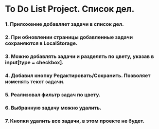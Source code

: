 # To Do List Project. Список дел. 

### 1. Приложение добавляет задачи в список дел.
### 2. При обновлении страницы добавленные задачи сохраняются в LocalStorage.
### 3. Можно добавлять задачи и разделять по цвету, указав в input[type = checkbox].
### 4. Добавил кнопку Редактировать/Сохранить. Позволяет изменять текст задачи.
### 5. Реализовал фильтр задач по цвету.
### 6. Выбранную задачу можно удалить.
### 7. Кнопки удалить все задачи, в этом проекте не будет.
